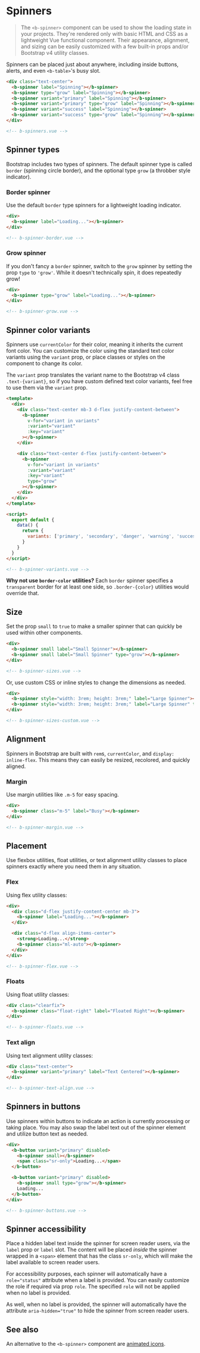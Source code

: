# Spinners

> The `<b-spinner>` component can be used to show the loading state in your projects. They're
> rendered only with basic HTML and CSS as a lightweight Vue functional component. Their appearance,
> alignment, and sizing can be easily customized with a few built-in props and/or Bootstrap v4
> utility classes.

Spinners can be placed just about anywhere, including inside buttons, alerts, and even `<b-table>`'s
busy slot.

```html
<div class="text-center">
  <b-spinner label="Spinning"></b-spinner>
  <b-spinner type="grow" label="Spinning"></b-spinner>
  <b-spinner variant="primary" label="Spinning"></b-spinner>
  <b-spinner variant="primary" type="grow" label="Spinning"></b-spinner>
  <b-spinner variant="success" label="Spinning"></b-spinner>
  <b-spinner variant="success" type="grow" label="Spinning"></b-spinner>
</div>

<!-- b-spinners.vue -->
```

## Spinner types

Bootstrap includes two types of spinners. The default spinner type is called `border` (spinning
circle border), and the optional type `grow` (a throbber style indicator).

### Border spinner

Use the default `border` type spinners for a lightweight loading indicator.

```html
<div>
  <b-spinner label="Loading..."></b-spinner>
</div>

<!-- b-spinner-border.vue -->
```

### Grow spinner

If you don't fancy a `border` spinner, switch to the `grow` spinner by setting the prop `type` to
`'grow'`. While it doesn't technically spin, it does repeatedly grow!

```html
<div>
  <b-spinner type="grow" label="Loading..."></b-spinner>
</div>

<!-- b-spinner-grow.vue -->
```

## Spinner color variants

Spinners use `currentColor` for their color, meaning it inherits the current font color. You can
customize the color using the standard text color variants using the `variant` prop, or place
classes or styles on the component to change its color.

The `variant` prop translates the variant name to the Bootstrap v4 class `.text-{variant}`, so if
you have custom defined text color variants, feel free to use them via the `variant` prop.

```html
<template>
  <div>
    <div class="text-center mb-3 d-flex justify-content-between">
      <b-spinner
        v-for="variant in variants"
        :variant="variant"
        :key="variant"
      ></b-spinner>
    </div>

    <div class="text-center d-flex justify-content-between">
      <b-spinner
        v-for="variant in variants"
        :variant="variant"
        :key="variant"
        type="grow"
      ></b-spinner>
    </div>
  </div>
</template>

<script>
  export default {
    data() {
      return {
        variants: ['primary', 'secondary', 'danger', 'warning', 'success', 'info', 'light', 'dark']
      }
    }
  }
</script>

<!-- b-spinner-variants.vue -->
```

**Why not use `border-color` utilities?** Each `border` spinner specifies a `transparent` border for
at least one side, so `.border-{color}` utilities would override that.

## Size

Set the prop `small` to `true` to make a smaller spinner that can quickly be used within other
components.

```html
<div>
  <b-spinner small label="Small Spinner"></b-spinner>
  <b-spinner small label="Small Spinner" type="grow"></b-spinner>
</div>

<!-- b-spinner-sizes.vue -->
```

Or, use custom CSS or inline styles to change the dimensions as needed.

```html
<div>
  <b-spinner style="width: 3rem; height: 3rem;" label="Large Spinner"></b-spinner>
  <b-spinner style="width: 3rem; height: 3rem;" label="Large Spinner" type="grow"></b-spinner>
</div>

<!-- b-spinner-sizes-custom.vue -->
```

## Alignment

Spinners in Bootstrap are built with `rem`s, `currentColor`, and `display: inline-flex`. This means
they can easily be resized, recolored, and quickly aligned.

### Margin

Use margin utilities like `.m-5` for easy spacing.

```html
<div>
  <b-spinner class="m-5" label="Busy"></b-spinner>
</div>

<!-- b-spinner-margin.vue -->
```

## Placement

Use flexbox utilities, float utilities, or text alignment utility classes to place spinners exactly
where you need them in any situation.

### Flex

Using flex utility classes:

```html
<div>
  <div class="d-flex justify-content-center mb-3">
    <b-spinner label="Loading..."></b-spinner>
  </div>

  <div class="d-flex align-items-center">
    <strong>Loading...</strong>
    <b-spinner class="ml-auto"></b-spinner>
  </div>
</div>

<!-- b-spinner-flex.vue -->
```

### Floats

Using float utility classes:

```html
<div class="clearfix">
  <b-spinner class="float-right" label="Floated Right"></b-spinner>
</div>

<!-- b-spinner-floats.vue -->
```

### Text align

Using text alignment utility classes:

```html
<div class="text-center">
  <b-spinner variant="primary" label="Text Centered"></b-spinner>
</div>

<!-- b-spinner-text-align.vue -->
```

## Spinners in buttons

Use spinners within buttons to indicate an action is currently processing or taking place. You may
also swap the label text out of the spinner element and utilize button text as needed.

```html
<div>
  <b-button variant="primary" disabled>
    <b-spinner small></b-spinner>
    <span class="sr-only">Loading...</span>
  </b-button>

  <b-button variant="primary" disabled>
    <b-spinner small type="grow"></b-spinner>
    Loading...
  </b-button>
</div>

<!-- b-spinner-buttons.vue -->
```

## Spinner accessibility

Place a hidden label text inside the spinner for screen reader users, via the `label` prop or
`label` slot. The content will be placed _inside_ the spinner wrapped in a `<span>` element that has
the class `sr-only`, which will make the label available to screen reader users.

For accessibility purposes, each spinner will automatically have a `role="status"` attribute when a
label is provided. You can easily customize the role if required via prop `role`. The specified
`role` will not be applied when no label is provided.

As well, when no label is provided, the spinner will automatically have the attribute
`aria-hidden="true"` to hide the spinner from screen reader users.

## See also

An alternative to the `<b-spinner>` component are [animated icons](/docs/icons/#animated-icons).

<!-- Component reference added automatically from component package.json -->
